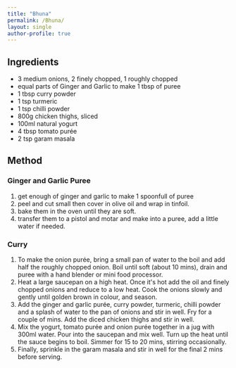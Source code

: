 ```yaml
---
title: "Bhuna"
permalink: /Bhuna/
layout: single
author-profile: true
---
```

## Ingredients
- 3 medium onions, 2 finely chopped, 1 roughly chopped
- equal parts of Ginger and Garlic to make 1 tbsp of puree
- 1 tbsp curry powder
- 1 tsp turmeric
- 1 tsp chilli powder
- 800g chicken thighs, sliced
- 100ml natural yogurt
- 4 tbsp tomato purée
- 2 tsp garam masala

## Method
### Ginger and Garlic Puree
1. get enough of ginger and garlic to make 1 spoonfull of puree
2. peel and cut small then cover in olive oil and wrap in tinfoil.
3. bake them in the oven until they are soft.
4. transfer them to a pistol and motar and make into a puree, add a little water if needed.

### Curry
1. To make the onion purée, bring a small pan of water to the boil and add half the roughly chopped onion. Boil until soft (about 10 mins), drain and puree with a hand blender or mini food processor.
2. Heat a large saucepan on a high heat. Once it's hot add the oil and finely chopped onions and reduce to a low heat. Cook the onions slowly and gently until golden brown in colour, and season.
3. Add the ginger and garlic purée, curry powder, turmeric, chilli powder and a splash of water to the pan of onions and stir in well. Fry for a couple of mins. Add the diced chicken thighs and stir in well.
4. Mix the yogurt, tomato purée and onion purée together in a jug with 300ml water. Pour into the saucepan and mix well. Turn up the heat until the sauce begins to boil. Simmer for 15 to 20 mins, stirring occasionally.
5. Finally, sprinkle in the garam masala and stir in well for the final 2 mins before serving.
